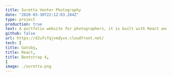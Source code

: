 ```yaml
---
title: Suretta Venter Photography
date: "2020-03-30T22:12:03.284Z"
type: project
production: true
text: A portfolio website for photographers, it is built with React and Gatsby. It features React photo gallery, it is styled with Bootstrap 4. The site is hosted on an AWS S3 bucket with a CD pipeline controlled with AWS Pipeline.
github: false
url: https://d2ufcfqjvmdyvo.cloudfront.net/
tech: [
title: Gatsby,
title: React,
title: Bootstrap 4,
]
image: ./suretta.png
---
```

